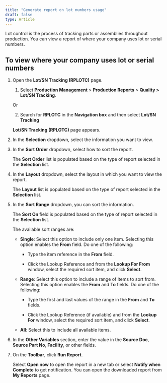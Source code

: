 ```yaml
---
title: "Generate report on lot numbers usage"
draft: false
type: Article
---
```


Lot control is the process of tracking parts or assemblies throughout production. You can view a report of where your company uses lot or serial numbers.

## To view where your company uses lot or serial numbers

1. Open the **Lot/SN Tracking (RPLOTC)** page.

    1. Select **Production Management** > **Production Reports** > **Quality > Lot/SN Tracking**.

    Or

    2. Search for **RPLOTC** in the **Navigation box** and then select **Lot/SN Tracking**

    **Lot/SN Tracking (RPLOTC)** page appears.

2. In the **Selection** dropdown, select the information you want to view.

3. In the **Sort Order** dropdown, select how to sort the report.

    The **Sort Order** list is populated based on the type of report selected in the **Selection** list.

4. In the **Layout** dropdown, select the layout in which you want to view the report.

    The **Layout** list is populated based on the type of report selected in the **Selection** list.

5. In the **Sort Range** dropdown, you can sort the information.

    The **Sort On** field is populated based on the type of report selected in the **Selection** list.

    The available sort ranges are:

    - **Single**: Select this option to include only one item. Selecting this option enables the **From** field. Do one of the following:

        - Type the item reference in the **From** field.

        - Click the Lookup Reference and from the **Lookup For From** window, select the required sort item, and click **Select**.

    - **Range**: Select this option to include a range of items to sort from. Selecting this option enables the **From** and **To** fields. Do one of the following:

        - Type the first and last values of the range in the **From** and **To** fields.

        - Click the Lookup Reference (if available) and from the **Lookup For** window, select the required sort item, and click **Select**.

    - **All**: Select this to include all available items.

6. In the **Other Variables** section, enter the value in the **Source Doc**, **Source Part No**, **Facility**, or other fields.

7. On the **Toolbar**, click **Run Report**.

    Select **Open now** to open the report in a new tab or select **Notify when Complete** to get notification. You can open the downloaded report from **My Reports** page.

​